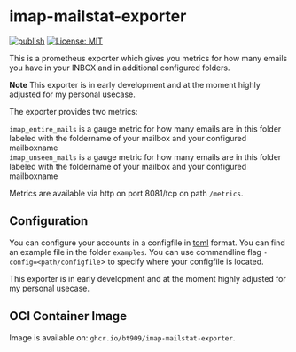 # imap-mailstat-exporter

[![publish](https://github.com/bt909/imap-mailstat-exporter/actions/workflows/publish.yaml/badge.svg)](https://github.com/bt909/imap-mailstat-exporter/actions/workflows/publish.yaml)
 [![License: MIT](https://img.shields.io/badge/License-MIT-blue.svg)](https://opensource.org/licenses/MIT)

This is a prometheus exporter which gives you metrics for how many emails you have in your INBOX and in additional configured folders.

**Note**
This exporter is in early development and at the moment highly adjusted for my personal usecase.

The exporter provides two metrics:

`imap_entire_mails` is a gauge metric for how many emails are in this folder labeled with the foldername of your mailbox and your configured mailboxname  
`imap_unseen_mails` is a gauge metric for how many emails are in this folder labeled with the foldername of your mailbox and your configured mailboxname 

Metrics are available via http on port 8081/tcp on path `/metrics`.

## Configuration

You can configure your accounts in a configfile in [toml](https://toml.io) format. You can find an example file in the folder `examples`. You can use
commandline flag `-config=<path/configfile`> to specify where your configfile is located.

This exporter is in early development and at the moment highly adjusted for my personal usecase.

## OCI Container Image

Image is available on: `ghcr.io/bt909/imap-mailstat-exporter`.
